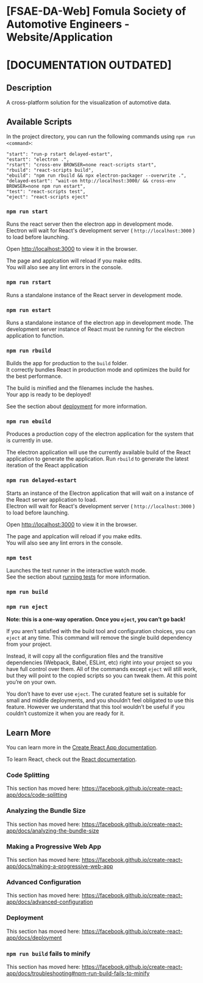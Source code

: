 # [FSAE-DA-Web] Fomula Society of Automotive Engineers - Website/Application

# [DOCUMENTATION OUTDATED]

## Description
A cross-platform solution for the visualization of automotive data.

## Available Scripts

In the project directory, you can run the following commands using `npm run <command>`:

    "start": "run-p rstart delayed-estart",
    "estart": "electron .",
    "rstart": "cross-env BROWSER=none react-scripts start",
    "rbuild": "react-scripts build",
    "ebuild": "npm run rbuild && npx electron-packager --overwrite .",
    "delayed-estart": "wait-on http://localhost:3000/ && cross-env BROWSER=none npm run estart",
    "test": "react-scripts test",
    "eject": "react-scripts eject"

### `npm run start`

Runs the react server then the electron app in development mode.<br />
Electron will wait for React's development server ( `http://localhost:3000` ) to load before launching.

Open [http://localhost:3000](http://localhost:3000) to view it in the browser.

The page and applcation will reload if you make edits.<br />
You will also see any lint errors in the console.

### `npm run rstart`

Runs a standalone instance of the React server in development mode.

### `npm run estart`

Runs a standalone instance of the electron app in development mode.
The development server instance of React must be running for the electron application to function.

### `npm run rbuild`

Builds the app for production to the `build` folder.<br />
It correctly bundles React in production mode and optimizes the build for the best performance.

The build is minified and the filenames include the hashes.<br />
Your app is ready to be deployed!

See the section about [deployment](https://facebook.github.io/create-react-app/docs/deployment) for more information.

### `npm run ebuild`

Produces a production copy of the electron application for the system that is currently in use.

The electron application will use the currently available build of the React application to generate the application. Run `rbuild` to generate the latest iteration of the React application 

### `npm run delayed-estart`

Starts an instance of the Electron application that will wait on a instance of the React server application to load.<br />
Electron will wait for React's development server ( `http://localhost:3000` ) to load before launching.

Open [http://localhost:3000](http://localhost:3000) to view it in the browser.

The page and applcation will reload if you make edits.<br />
You will also see any lint errors in the console.

### `npm test`

Launches the test runner in the interactive watch mode.<br />
See the section about [running tests](https://facebook.github.io/create-react-app/docs/running-tests) for more information.

### `npm run build`

### `npm run eject`

**Note: this is a one-way operation. Once you `eject`, you can’t go back!**

If you aren’t satisfied with the build tool and configuration choices, you can `eject` at any time. This command will remove the single build dependency from your project.

Instead, it will copy all the configuration files and the transitive dependencies (Webpack, Babel, ESLint, etc) right into your project so you have full control over them. All of the commands except `eject` will still work, but they will point to the copied scripts so you can tweak them. At this point you’re on your own.

You don’t have to ever use `eject`. The curated feature set is suitable for small and middle deployments, and you shouldn’t feel obligated to use this feature. However we understand that this tool wouldn’t be useful if you couldn’t customize it when you are ready for it.

## Learn More

You can learn more in the [Create React App documentation](https://facebook.github.io/create-react-app/docs/getting-started).

To learn React, check out the [React documentation](https://reactjs.org/).

### Code Splitting

This section has moved here: https://facebook.github.io/create-react-app/docs/code-splitting

### Analyzing the Bundle Size

This section has moved here: https://facebook.github.io/create-react-app/docs/analyzing-the-bundle-size

### Making a Progressive Web App

This section has moved here: https://facebook.github.io/create-react-app/docs/making-a-progressive-web-app

### Advanced Configuration

This section has moved here: https://facebook.github.io/create-react-app/docs/advanced-configuration

### Deployment

This section has moved here: https://facebook.github.io/create-react-app/docs/deployment

### `npm run build` fails to minify

This section has moved here: https://facebook.github.io/create-react-app/docs/troubleshooting#npm-run-build-fails-to-minify
